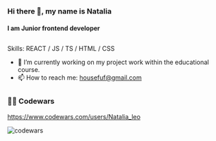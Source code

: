 ### Hi there 👋, my name is Natalia
#### I am Junior frontend developer

##

Skills: REACT / JS / TS / HTML / CSS 

- 🔭 I’m currently working on my project work within the educational course.  
- 📫 How to reach me: housefuf@gmail.com

##

### 👩‍💻  Codewars

https://www.codewars.com/users/Natalia_leo

![codewars](https://www.codewars.com/users/Natalia_leo/badges/large)
